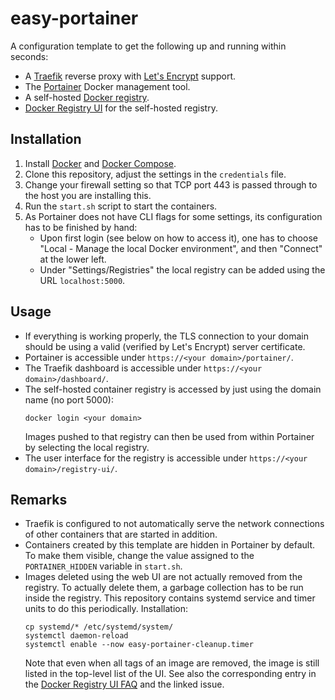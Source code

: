 # easy-portainer

A configuration template to get the following up and running within seconds:

* A [Traefik](https://traefik.io/) reverse proxy with [Let's Encrypt](https://letsencrypt.org/) support.
* The [Portainer](https://www.portainer.io/) Docker management tool.
* A self-hosted [Docker registry](https://docs.docker.com/registry/deploying/).
* [Docker Registry UI](https://joxit.dev/docker-registry-ui/) for the self-hosted registry.

## Installation

1. Install [Docker](https://docs.docker.com/install/) and [Docker Compose](https://docs.docker.com/compose/install/).
2. Clone this repository, adjust the settings in the `credentials` file.
3. Change your firewall setting so that TCP port 443 is passed through to the host you are installing this.
4. Run the `start.sh` script to start the containers.
5. As Portainer does not have CLI flags for some settings, its configuration has to be finished by hand:
   * Upon first login (see below on how to access it), one has to choose
     "Local - Manage the local Docker environment", and then "Connect" at the lower left.
   * Under "Settings/Registries" the local registry can be added using the URL `localhost:5000`.

## Usage

* If everything is working properly, the TLS connection to your domain should be using
  a valid (verified by Let's Encrypt) server certificate.
* Portainer is accessible under `https://<your domain>/portainer/`.
* The Traefik dashboard is accessible under `https://<your domain>/dashboard/`.
* The self-hosted container registry is accessed by just using the domain name (no port 5000):
  ```
  docker login <your domain>
  ```
  Images pushed to that registry can then be used from within Portainer by selecting the local registry.
* The user interface for the registry is accessible under `https://<your domain>/registry-ui/`.

## Remarks

* Traefik is configured to not automatically serve the network connections of other containers that are started
  in addition.
* Containers created by this template are hidden in Portainer by default. To make them visible, change
  the value assigned to the `PORTAINER_HIDDEN` variable in `start.sh`.
* Images deleted using the web UI are not actually removed from the registry. To actually delete them,
  a garbage collection has to be run inside the registry. This repository contains systemd service and
  timer units to do this periodically. Installation:
  ```
  cp systemd/* /etc/systemd/system/
  systemctl daemon-reload
  systemctl enable --now easy-portainer-cleanup.timer
  ```
  Note that even when all tags of an image are removed, the image is still listed in the top-level list
  of the UI. See also the corresponding entry in the
  [Docker Registry UI FAQ](https://github.com/Joxit/docker-registry-ui#faq) and the linked issue.
